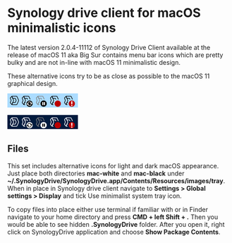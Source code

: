 # Synology drive client for macOS minimalistic icons

The latest version 2.0.4-11112 of Synology Drive Client available at the release of macOS 11 aka Big Sur contains menu bar icons which are pretty bulky and are not in-line with macOS 11 minimalistic design.

These alternative icons try to be as close as possible to the macOS 11 graphical design.

![enter image description here](https://github.com/lukas-kurka/synology-drive-icons/blob/main/sample_black.png)

![enter image description here](https://github.com/lukas-kurka/synology-drive-icons/blob/main/sample_white.png)
## Files

This set includes alternative icons for light and dark macOS appearance. Just place both directories **mac-white** and **mac-black** under **~/.SynologyDrive/SynologyDrive.app/Contents/Resources/images/tray**. When in place in Synology drive client navigate to **Settings > Global settings > Display** and tick Use minimalist system tray icon.

To copy files into place either use terminal if familiar with or in Finder navigate to your home directory and press **CMD + left Shift + .** Then you would be able to see hidden **.SynologyDrive** folder. After you open it, right click on SynologyDrive application and choose **Show Package Contents**.
